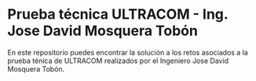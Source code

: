 # Prueba técnica ULTRACOM - Ing. Jose David Mosquera Tobón
En este repositorio puedes encontrar la solución a los retos asociados a la prueba ténica de ULTRACOM realizados por el Ingeniero Jose David Mosquera Tobón.   
 
